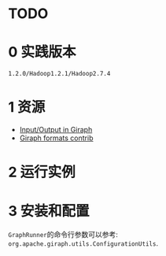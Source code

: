 # TODO

# 0 实践版本

	1.2.0/Hadoop1.2.1/Hadoop2.7.4

# 1 资源

+ [Input/Output in Giraph](http://giraph.apache.org/io.html)
+ [Giraph formats contrib](https://cwiki.apache.org/confluence/display/GIRAPH/Giraph+formats+contrib)


# 2 运行实例

# 3 安装和配置







`GraphRunner`的命令行参数可以参考: `org.apache.giraph.utils.ConfigurationUtils`.